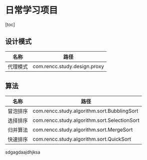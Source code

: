 # 日常学习项目


[toc]

## 设计模式
名称 | 路径
---|---
代理模式 | com.rencc.study.design.proxy

## 算法
名称 | 路径
---|---
冒泡排序| com.rencc.study.algorithm.sort.BubblingSort
选择排序| com.rencc.study.algorithm.sort.SelectionSort
归并算法 | com.rencc.study.algorithm.sort.MergeSort
快速排序 | com.rencc.study.algorithm.sort.QuickSort


sdgagdaajdhjksa

